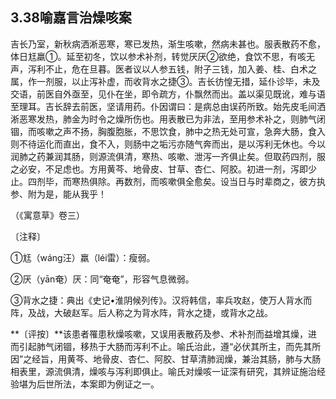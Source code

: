 ## 3.38喻嘉言治燥咳案

吉长乃室，新秋病洒淅恶寒，寒已发热，渐生咳嗽，然病未甚也。服表散药不愈，体日尪羸①。延至初冬，饮以参术补剂，转觉厌厌②欲绝，食饮不思，有咳无声，泻利不止，危在旦暮。医者议以人参五钱，附子三钱，加入姜、桂、白术之属，作一剂服，以止泻补虚，而收背水之捷③。吉长彷惶无措，延仆诊毕，未及交语，前医自外亟至，见仆在坐，即令疏方，仆飘然而出。盖以渠见既讹，难与语至理耳。吉长辞去前医，坚请用药。仆因谓曰：是病总由误药所致。始先皮毛间洒淅恶寒发热，肺金为时令之燥所伤也。用表散已为非法，至用参术补之，则肺气闭锢，而咳嗽之声不扬，胸腹胞胀，不思饮食，肺中之热无处可宣，急奔大肠，食入则不待运化而直出，食不入，则肠中之垢污亦随气奔而出，是以泻利无休也。今以润肺之药兼润其肠，则源流俱清，寒热、咳嗽、泄泻一齐俱止矣。但取药四剂，服之必安，不足虑也。方用黄芩、地骨皮、甘草、杏仁、阿胶。初进一剂，泻即少止。四剂毕，而寒热俱除。再数剂，而咳嗽俱全愈矣。设当日与时辈商之，彼方执参、附为是，能从我乎！

（《寓意草》卷三）

〔注释〕

①尪（wáng汪）羸（léi雷）：瘦弱。

②厌（yān奄）厌：同“奄奄”，形容气息微弱。

③背水之捷：典出《史记•淮阴候列传》。汉将韩信，率兵攻赵，使万人背水而阵，及战，大破赵军。后人称之为背水阵，背水之捷，或背水之战。

**〔评按〕**该患者罹患秋燥咳嗽，又误用表散药及参、术补剂而益增其燥，进而引起肺气闭锢，移热于大肠而泻利不止。喻氏治此，遵“必伏其所主，而先其所因”之经旨，用黄芩、地骨皮、杏仁、阿胶、甘草清肺润燥，兼治其肠，肺与大肠相表里，源流俱清，燥咳与泻利即俱止。喻氏对燥咳一证深有研究，其辨证施治经验堪为后世所法，本案即为例证之一。
